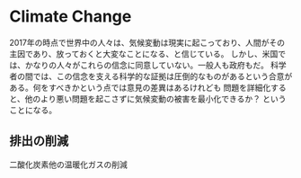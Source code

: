 # Climate Change
2017年の時点で世界中の人々は、気候変動は現実に起こっており、人間がその主因であり、放っておくと大変なことになる、と信じている。
しかし、米国では、かなりの人々がこれらの信念に同意していない。一般人も政府もだ。
科学者の間では、この信念を支える科学的な証拠は圧倒的なものがあるという合意がある。何をすべきかという点では意見の差異はあるけれども
問題を詳細化すると、他のより悪い問題を起こさずに気候変動の被害を最小化できるか？ ということになる。

## 排出の削減
二酸化炭素他の温暖化ガスの削減
